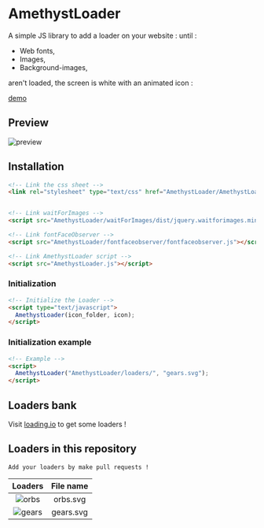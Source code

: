 # AmethystLoader
A simple JS library to add a loader on your website :
until :

* Web fonts,
* Images,
* Background-images,

aren't loaded, the screen is white with an animated icon :

[demo](http://projets.melvin-lemoine.me/AmethystLoader/demo/)

## Preview
![preview](https://i.imgur.com/Q5GzByU.png)

## Installation
```HTML
<!-- Link the css sheet -->
<link rel="stylesheet" type="text/css" href="AmethystLoader/AmethystLoader.css" />


<!-- Link waitForImages -->
<script src="AmethystLoader/waitForImages/dist/jquery.waitforimages.min.js"></script>

<!-- Link fontFaceObserver -->
<script src="AmethystLoader/fontfaceobserver/fontfaceobserver.js"></script>

<!-- Link AmethystLoader script -->
<script src="AmethystLoader.js"></script>
```


### Initialization
```HTML
<!-- Initialize the Loader -->
<script type="text/javascript">
  AmethystLoader(icon_folder, icon);
</script>
```
### Initialization example
```HTML
<!-- Example -->
<script>
  AmethystLoader("AmethystLoader/loaders/", "gears.svg");
</script>
```

## Loaders bank
Visit [loading.io](https://loading.io) to get some loaders !

## Loaders in this repository
`Add your loaders by make pull requests !`

| Loaders                                                             | File name     |
| :-----------------------------------------------------------------: |:-------------:|
| ![orbs](http://documents.melvin-lemoine.me/loaders/orbs.svg)        | orbs.svg      |
| ![gears](http://documents.melvin-lemoine.me/loaders/gears.svg)      | gears.svg     |
